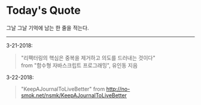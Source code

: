# Today's Quote
그날 그날 기억에 남는 한 줄을 적는다.
___
3-21-2018:
> "리팩터링의 핵심은 중복을 제거하고 의도를 드러내는 것이다"  
> from "함수형 자바스크립트 프로그래밍", 유인동 지음
  
3-22-2018:
> "KeepAJournalToLiveBetter"
> from http://no-smok.net/nsmk/KeepAJournalToLiveBetter